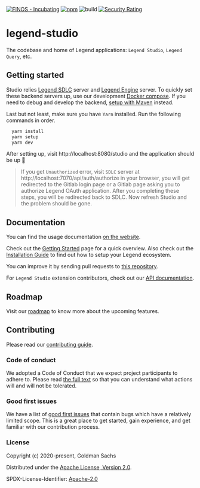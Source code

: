 [![FINOS - Incubating](https://cdn.jsdelivr.net/gh/finos/contrib-toolbox@master/images/badge-incubating.svg)](https://finosfoundation.atlassian.net/wiki/display/FINOS/Incubating)
[![npm](https://img.shields.io/npm/v/@finos/legend-studio-app?cacheSeconds=3600)](https://www.npmjs.com/package/@finos/legend-studio-app)
![build](https://github.com/finos/legend-studio/actions/workflows/check-build.yml/badge.svg)
[![Security Rating](https://sonarcloud.io/api/project_badges/measure?project=legend-studio&metric=security_rating&token=1649412014267d7d7a6833643cb3133afe0137b0)](https://sonarcloud.io/dashboard?id=legend-studio)

# legend-studio

The codebase and home of Legend applications: `Legend Studio`, `Legend Query`, etc.

## Getting started

Studio relies [Legend SDLC](https://github.com/finos/legend-sdlc) server and [Legend Engine](https://github.com/finos/legend-engine) server. To quickly set these backend servers up, use our development [Docker compose](./fixtures/legend-docker-setup/studio-dev-setup/README.md). If you need to debug and develop the backend, [setup with Maven](https://legend.finos.org/docs/getting-started/installation-guide#maven-install) instead.

Last but not least, make sure you have `Yarn` installed. Run the following commands in order.

```bash
  yarn install
  yarn setup
  yarn dev
```

After setting up, visit http://localhost:8080/studio and the application should be up :tada:

> If you get `Unauthorized` error, visit `SDLC` server at http://localhost:7070/api/auth/authorize in your browser, you will get redirected to the Gitlab login page or a Gitlab page asking you to authorize Legend OAuth application. After you completing these steps, you will be redirected back to SDLC. Now refresh Studio and the problem should be gone.

## Documentation

You can find the usage documentation [on the website](https://legend.finos.org/).

Check out the [Getting Started](https://legend.finos.org/docs/getting-started/introduction-to-legend) page for a quick overview. Also check out the [Installation Guide](https://legend.finos.org/docs/getting-started/installation-guide) to find out how to setup your Legend ecosystem.

You can improve it by sending pull requests to [this repository](https://github.com/finos/legend).

For `Legend Studio` extension contributors, check out our [API documentation](https://finos.github.io/legend-studio/).

## Roadmap

Visit our [roadmap](https://github.com/finos/legend#roadmap) to know more about the upcoming features.

## Contributing

Please read our [contributing guide](./CONTRIBUTING.md).

### Code of conduct

We adopted a Code of Conduct that we expect project participants to adhere to. Please read [the full text](./CODE_OF_CONDUCT.md) so that you can understand what actions will and will not be tolerated.

### Good first issues

We have a list of [good first issues](https://github.com/finos/legend-studio/labels/good%20first%20issue) that contain bugs which have a relatively limited scope. This is a great place to get started, gain experience, and get familiar with our contribution process.

### License

Copyright (c) 2020-present, Goldman Sachs

Distributed under the [Apache License, Version 2.0](http://www.apache.org/licenses/LICENSE-2.0).

SPDX-License-Identifier: [Apache-2.0](https://spdx.org/licenses/Apache-2.0)
